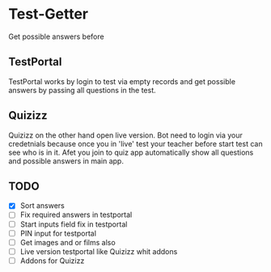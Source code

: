 # Test-Getter
Get possible answers before
 ## TestPortal
TestPortal works by login to test via empty records and get possible answers by passing all questions in the test.

## Quizizz
Quizizz on the other hand open live version. Bot need to login via your credetnials because once you in 'live' test your teacher before start test can see who is in it. Afet you join to quiz app automatically show all questions and possible answers in main app.

 ## TODO
- [x] Sort answers
- [ ] Fix required answers in testportal
- [ ] Start inputs field fix in testportal
- [ ] PIN input for testportal
- [ ] Get images and or films also
- [ ] Live version testportal like Quizizz whit addons
- [ ] Addons for Quizizz